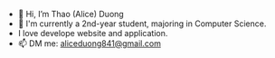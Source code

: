 - 👋 Hi, I’m Thao (Alice) Duong
- 🌱 I'm currently a 2nd-year student, majoring in Computer Science.
-  I love develope website and application. 
- 📫 DM me: aliceduong841@gmail.com

<!---
liceyoung/liceyoung is a ✨ special ✨ repository because its `README.md` (this file) appears on your GitHub profile.
You can click the Preview link to take a look at your changes.
--->

